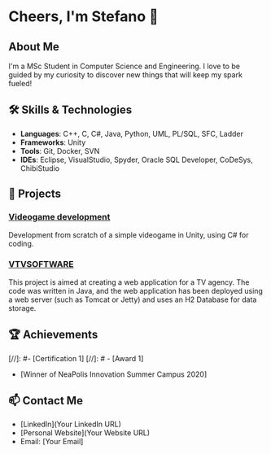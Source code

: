 # Cheers, I'm Stefano 👋

## About Me
I'm a MSc Student in Computer Science and Engineering. I love to be guided by my curiosity to discover new things that will keep my spark fueled!

## 🛠 Skills & Technologies
- **Languages**: C++, C, C#, Java, Python, UML, PL/SQL, SFC, Ladder
- **Frameworks**: Unity
- **Tools**: Git, Docker, SVN
- **IDEs**: Eclipse, VisualStudio, Spyder, Oracle SQL Developer, CoDeSys, ChibiStudio

## 🚀 Projects
### [Videogame development](https://github.com/ste-lic/bsc-projects/tree/main/multimedia-systems)
Development from scratch of a simple videogame in Unity, using C# for coding.


### [VTVSOFTWARE](https://github.com/ste-lic/bsc-projects/tree/main/software-engineering/VTVSOFTWARE)
This project is aimed at creating a web application for a TV agency. The code was written in Java, and the web application has been deployed using a web server (such as Tomcat or Jetty) and uses an H2 Database for data storage.

## 🏆 Achievements
[//]: #- [Certification 1]
[//]: # - [Award 1]
- [Winner of NeaPolis Innovation Summer Campus 2020]

## 📫 Contact Me
- [LinkedIn](Your LinkedIn URL)
- [Personal Website](Your Website URL)
- Email: [Your Email]
